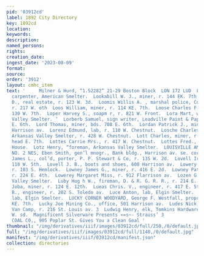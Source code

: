```yaml
---
pid: '03912cd'
label: 1892 City Directory
key: 1892cd
location: 
keywords: 
description: 
named_persons: 
rights: 
creation_date: 
ingest_date: '2023-08-09'
format: 
source: 
order: '3912'
layout: cmhc_item
text: '     Milner & Hurd, “1.52282” 21-29 Boston Block  LON 172 LUD  Longpre A.,
  carpenter, American Smelter.  Lookabill W. J., miner, r. 144 EK. 7th.  Loomer Timothy
  D., real estate, r. 123 W. 3d.  Loomis Willis A. , marshal police, Court House,
  r. 217 W. oth  Loos William, miner, r. 114 KE. 7th.  Loose Charles F., mining, r.
  130 W. 7th.  Loper Harvey S., soapm r, r. 821 W. Front.  Lora Mart, wks. "Arkansas
  Valley Smelter. ’  Lorberb Samuel, sign writer, Leadville Paint & Paper Co; r. 2194
  E. 6th.  Lord Thomas, miner, bds. 708 E. 6th.  Lordan Patrick J., miner, r. 319
  Harrison av.  Lorenz Edmund, lab, r. 110 W. Chestnut.  Losche Charles H., engineer,
  Arkansas Valley Smelter, r. 428 W. Chestnut.  Lott Charles, miner, r. Fryer Hill
  head E. 7th.  Lottes Carrie Mrs., r. 417 W. Chestnut.  Lottes Fred., miner, r. American
  House.  Lotz Henry, “foreman, Arkansas Valley Smelter.  LOUISVILLE AND COLORADO
  NO. 2 NES, Eben Smith, gen’l mnogr., Bank bldg., Harrison av. se. cor. 5th.  Love
  James L., col’d, porter, P. P. Stewart & Co, r. 135 W. 2d.  Lovell Irene Miss, r.
  118 W. 5th.  Lovell J. B., boots and shoes, 608 Harrison av.  Lowery John A., miner,
  r. 103 S. Hemlock.  Lowney James G., miner, r. 416 E. 2d.  Lowney Patrick H., miner,
  r. 224 E. 4th.  Lowerey Margaret Miss, r. 912 Flarrison av.  Lozen G. B., wks. Arkansas
  Valley Smelter.  Luby Hug h W., fireman, D. & R. G. R. R., r. 214 E. 8th.  Luby
  Joba, miner, r. 124 E. 12th.  Lueas Chris. V., engineer, r. 417 E. 5th.  Lueas Richard
  B., engineer, r. 202 S. Toledo av.  Luce Anton, lab, Elgin Smelter.  Luckridge George,
  lab, Elgin Smelter.  LUCKY CORNER WOODYARD, George F. Westfall, propr, « 209-213
  KE. 7th.  Lucky Joe Mining Co., office, 501 Harrison av.  Ludes Nick, clk, E. J.
  Van Camp, r. 216 St. Louis av. 3  Ludwig Henry, elk, Tomkins Hardware Co., r. 213
  W. sd.  Magnificent Silverware Presents «=s~- Strauss’ 3                                 LEADVILLE
  COAL C0,, 905 Poplar St. Gives You a Clean Goal '
thumbnail: "/img/derivatives/iiif/images/03912cd/full/250,/0/default.jpg"
full: "/img/derivatives/iiif/images/03912cd/full/1140,/0/default.jpg"
manifest: "/img/derivatives/iiif/03912cd/manifest.json"
collection: directories
---
```


